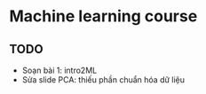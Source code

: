 # Machine learning course

## TODO

- Soạn bài 1: intro2ML
- Sửa slide PCA: thiếu phần chuẩn hóa dữ liệu
